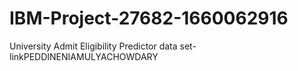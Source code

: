 # IBM-Project-27682-1660062916
University Admit Eligibility Predictor
data set-linkPEDDINENIAMULYACHOWDARY

